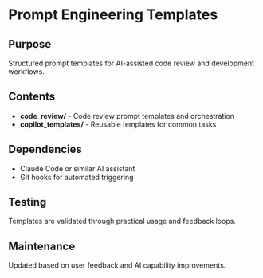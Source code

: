 # Prompt Engineering Templates

## Purpose
Structured prompt templates for AI-assisted code review and development workflows.

## Contents
- **code_review/** - Code review prompt templates and orchestration
- **copilot_templates/** - Reusable templates for common tasks

## Dependencies
- Claude Code or similar AI assistant
- Git hooks for automated triggering

## Testing
Templates are validated through practical usage and feedback loops.

## Maintenance
Updated based on user feedback and AI capability improvements.